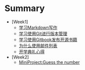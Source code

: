 # Summary


* [Week1]
	* [学习Markdown写作](2-LearnMarkdown.md)
	* [学习使用Git进行版本管理](3-LearnGit.md)
	* [学习使用Gitbook发布开源书籍](4-HowToUseGitbook.md)
	* [为什么使用邮件列表](5-Why-Mailling-List.md)
	* [开学典礼心得](1-OpeningNote.md)
* [Week2]
	* [MiniProject:Guess the number](MiniProject-GuessTheNumber.md)